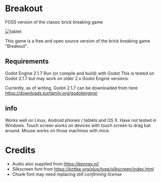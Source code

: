 # Breakout
FOSS version of the classic brick breaking game

![tablet](https://user-images.githubusercontent.com/15485920/121638020-a200cd00-cacd-11eb-9e5a-82d6eec19d8c.png)

This game is a free and open source version of the brick breaking game "Breakout".

## Requirements

Godot Engine 2.1.7
Run (or compile and build) with Godot
This is tested on Godot 2.1.7 but may work on older 2.x Godot Engine versions.

Currently, as of writing, Godot 2.1.7 can be downloaded from here https://downloads.tuxfamily.org/godotengine/

## info

Works well on Linux, Android phones / tablets and OS X.  Have not tested in Windows.
Touch screen works on devices with touch screen to drag bat around.  Mouse works on those machines with mice.


# Credits

 - Audio also supplied from https://kenney.nl/ 
 - Silkscreen font from https://kottke.org/plus/type/silkscreen/index.html
 - Chunk font may need replacing *still confirming license*
